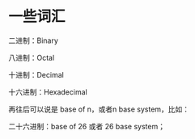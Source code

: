 # 一些词汇

二进制：Binary

八进制：Octal

十进制：Decimal

十六进制：Hexadecimal

再往后可以说是 base of n，或者n base system，比如：

二十六进制：base of 26 或者 26 base system；  


